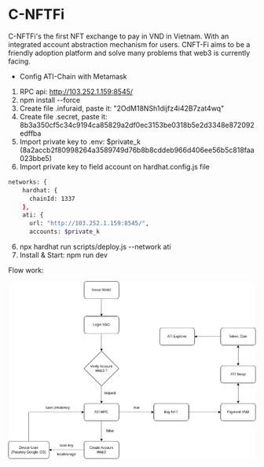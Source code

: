 # C-NFTFi

C-NFTFi's the first NFT exchange to pay in VND in Vietnam. With an integrated account abstraction mechanism for users. CNFT-Fi aims to be a friendly adoption platform and solve many problems that web3 is currently facing.


* Config ATI-Chain with Metamask
1. RPC api: http://103.252.1.159:8545/
2. npm install --force
3. Create file .infuraid, paste it: "2OdM18NSh1dijfz4i42B7zat4wq"
4. Create file .secret, paste it: 8b3a350cf5c34c9194ca85829a2df0ec3153be0318b5e2d3348e872092edffba
5. Import private key to .env: $private_k (8a2accb2f80998264a3589749d76b8b8cddeb966d406ee56b5c818faa023bbe5)
6. Import private key to field account on hardhat.config.js file
```bash
networks: {
    hardhat: {
      chainId: 1337
    },
    ati: {
      url: "http://103.252.1.159:8545/",
      accounts: $private_k
```
6. npx hardhat run scripts/deploy.js --network ati
7. Install & Start: npm run dev

Flow work: 

![result](./styles/images/mass_adoption.drawio.png "result of a chain running")